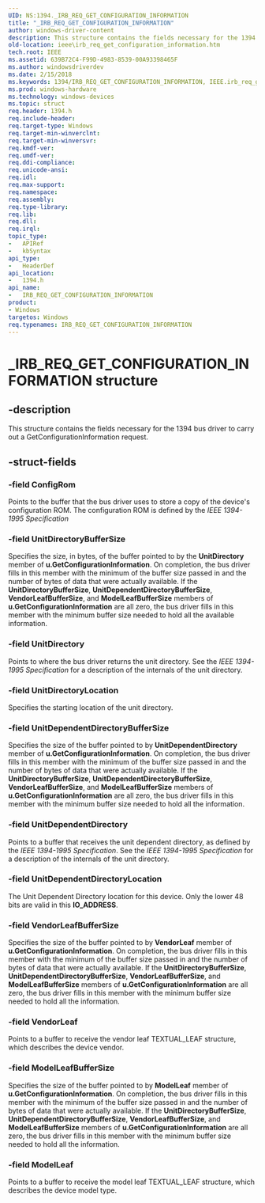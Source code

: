 ```yaml
---
UID: NS:1394._IRB_REQ_GET_CONFIGURATION_INFORMATION
title: "_IRB_REQ_GET_CONFIGURATION_INFORMATION"
author: windows-driver-content
description: This structure contains the fields necessary for the 1394 bus driver to carry out a GetConfigurationInformation request.
old-location: ieee\irb_req_get_configuration_information.htm
tech.root: IEEE
ms.assetid: 639B72C4-F99D-4983-8539-00A93398465F
ms.author: windowsdriverdev
ms.date: 2/15/2018
ms.keywords: 1394/IRB_REQ_GET_CONFIGURATION_INFORMATION, IEEE.irb_req_get_configuration_information, IRB_REQ_GET_CONFIGURATION_INFORMATION, IRB_REQ_GET_CONFIGURATION_INFORMATION structure [Buses], _IRB_REQ_GET_CONFIGURATION_INFORMATION
ms.prod: windows-hardware
ms.technology: windows-devices
ms.topic: struct
req.header: 1394.h
req.include-header: 
req.target-type: Windows
req.target-min-winverclnt: 
req.target-min-winversvr: 
req.kmdf-ver: 
req.umdf-ver: 
req.ddi-compliance: 
req.unicode-ansi: 
req.idl: 
req.max-support: 
req.namespace: 
req.assembly: 
req.type-library: 
req.lib: 
req.dll: 
req.irql: 
topic_type:
-	APIRef
-	kbSyntax
api_type:
-	HeaderDef
api_location:
-	1394.h
api_name:
-	IRB_REQ_GET_CONFIGURATION_INFORMATION
product:
- Windows
targetos: Windows
req.typenames: IRB_REQ_GET_CONFIGURATION_INFORMATION
---
```


# _IRB_REQ_GET_CONFIGURATION_INFORMATION structure


## -description


This structure contains the fields necessary for the 1394 bus driver to carry out a GetConfigurationInformation request.


## -struct-fields




### -field ConfigRom

Points to the buffer that the bus driver uses to store a copy of the device's configuration ROM. The configuration ROM is defined by the <i>IEEE 1394-1995 Specification</i>


### -field UnitDirectoryBufferSize

Specifies the size, in bytes, of the buffer pointed to by the <b>UnitDirectory</b> member of <b>u.GetConfigurationInformation</b>. On completion, the bus driver fills in this member with the minimum of the buffer size passed in and the number of bytes of data that were actually available. If the <b>UnitDirectoryBufferSize</b>, <b>UnitDependentDirectoryBufferSize</b>, <b>VendorLeafBufferSize</b>, and <b>ModelLeafBufferSize</b> members of <b>u.GetConfigurationInformation</b> are all zero, the bus driver fills in this member with the minimum buffer size needed to hold all the available information. 


### -field UnitDirectory

Points to where the bus driver returns the unit directory. See the <i>IEEE 1394-1995 Specification</i> for a description of the internals of the unit directory.


### -field UnitDirectoryLocation

Specifies the starting location of the unit directory.


### -field UnitDependentDirectoryBufferSize

Specifies the size of the buffer pointed to by <b>UnitDependentDirectory</b> member of <b>u.GetConfigurationInformation</b>. On completion, the bus driver fills in this member with the minimum of the buffer size passed in and the number of bytes of data that were actually available. If the <b>UnitDirectoryBufferSize</b>, <b>UnitDependentDirectoryBufferSize</b>, <b>VendorLeafBufferSize</b>, and <b>ModelLeafBufferSize</b> members of <b>u.GetConfigurationInformation</b> are all zero, the bus driver fills in this member with the minimum buffer size needed to hold all the information.


### -field UnitDependentDirectory

Points to a buffer that receives the unit dependent directory, as defined by the <i>IEEE 1394-1995 Specification</i>. See the <i>IEEE 1394-1995 Specification</i> for a description of the internals of the unit directory.


### -field UnitDependentDirectoryLocation

 The Unit Dependent Directory location for this device.  Only the
    lower 48 bits are valid in this <b>IO_ADDRESS</b>.


### -field VendorLeafBufferSize

Specifies the size of the buffer pointed to by <b>VendorLeaf</b> member of <b>u.GetConfigurationInformation</b>. On completion, the bus driver fills in this member with the minimum of the buffer size passed in and the number of bytes of data that were actually available. If the <b>UnitDirectoryBufferSize</b>, <b>UnitDependentDirectoryBufferSize</b>, <b>VendorLeafBufferSize</b>, and <b>ModelLeafBufferSize</b> members of <b>u.GetConfigurationInformation</b> are all zero, the bus driver fills in this member with the minimum buffer size needed to hold all the information. 


### -field VendorLeaf

Points to a buffer to receive the vendor leaf TEXTUAL_LEAF structure, which describes the device vendor.


### -field ModelLeafBufferSize

Specifies the size of the buffer pointed to by <b>ModelLeaf</b> member of <b>u.GetConfigurationInformation</b>. On completion, the bus driver fills in this member with the minimum of the buffer size passed in and the number of bytes of data that were actually available. If the <b>UnitDirectoryBufferSize</b>, <b>UnitDependentDirectoryBufferSize</b>, <b>VendorLeafBufferSize</b>, and <b>ModelLeafBufferSize</b> members of <b>u.GetConfigurationInformation</b> are all zero, the bus driver fills in this member with the minimum buffer size needed to hold all the information. 


### -field ModelLeaf

Points to a buffer to receive the model leaf TEXTUAL_LEAF structure, which describes the device model type.

